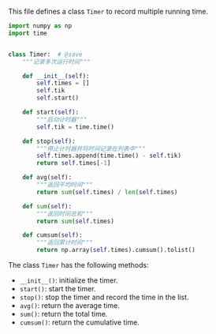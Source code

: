 This file defines a class `Timer` to record multiple running time.

```python
import numpy as np
import time


class Timer:  # @save
    """记录多次运行时间"""

    def __init__(self):
        self.times = []
        self.tik
        self.start()

    def start(self):
        """启动计时器"""
        self.tik = time.time()

    def stop(self):
        """停止计时器并将时间记录在列表中"""
        self.times.append(time.time() - self.tik)
        return self.times[-1]

    def avg(self):
        """返回平均时间"""
        return sum(self.times) / len(self.times)

    def sum(self):
        """返回时间总和"""
        return sum(self.times)

    def cumsum(self):
        """返回累计时间"""
        return np.array(self.times).cumsum().tolist()
```

The class `Timer` has the following methods:

- `__init__()`: initialize the timer.
- `start()`: start the timer.
- `stop()`: stop the timer and record the time in the list.
- `avg()`: return the average time.
- `sum()`: return the total time.
- `cumsum()`: return the cumulative time.
